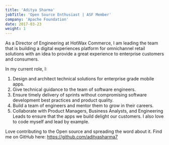 ```yaml
---
title: 'Aditya Sharma'
jobTitle: 'Open Source Enthusiast | ASF Member'
company: 'Apache Foundation'
date: 2017-03-23
weight: 1
---
```


As a Director of Engineering at HotWax Commerce, I am leading the team that is building a digital experiences platform for omnichannel retail solutions with an idea to provide a great experience to enterprise customers and consumers. 

In my current role, I: 
1. Design and architect technical solutions for enterprise grade mobile apps.
2. Give technical guidance to the team of software engineers.
3. Ensure timely delivery of sprints without compromising software development best practices and product quality. 
4. Build a team of engineers and mentor them to grow in their careers. 
5. Collaborate with Product Managers, Business Analysts, and Engineering Leads to ensure that the apps we build delight our customers. 
I also love to code myself and lead by example.

Love contributing to the Open source and spreading the word about it.
Find me on GitHub here: 
https://github.com/adityasharma7